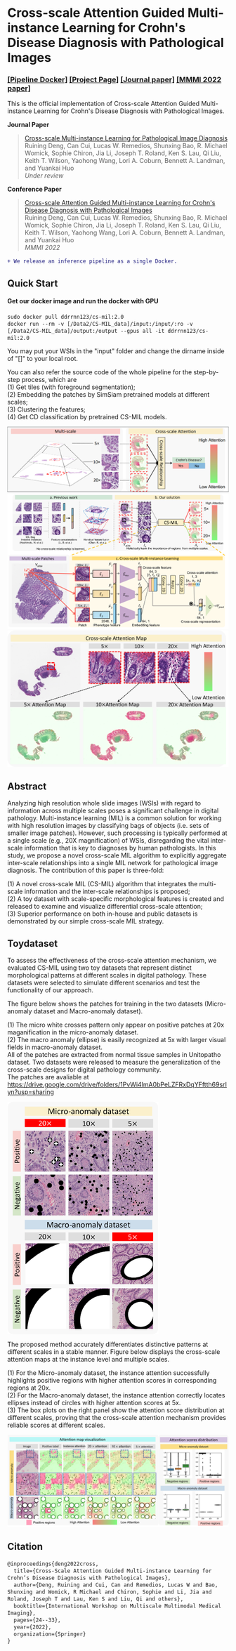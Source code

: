 # Cross-scale Attention Guided Multi-instance Learning for Crohn's Disease Diagnosis with Pathological Images

### [[Pipeline Docker]](https://hub.docker.com/repository/docker/ddrrnn123/cs-mil/)  [[Project Page]](https://github.com/hrlblab/CS-MIL)   [[Journal paper]](https://arxiv.org/pdf/2304.00216.pdf) [[MMMI 2022 paper]](https://link.springer.com/chapter/10.1007/978-3-031-18814-5_3) <br />


This is the official implementation of Cross-scale Attention Guided Multi-instance Learning for Crohn's Disease Diagnosis with Pathological Images. <br />

**Journal Paper** <br />
> [Cross-scale Multi-instance Learning for Pathological Image Diagnosis](https://arxiv.org/pdf/2304.00216.pdf) <br />
> Ruining Deng, Can Cui, Lucas W. Remedios, Shunxing Bao, R. Michael Womick, Sophie Chiron, Jia Li, Joseph T. Roland, Ken S. Lau, Qi Liu, Keith T. Wilson, Yaohong Wang, Lori A. Coburn, Bennett A. Landman, and Yuankai Huo <br />
> *Under review* <br />


**Conference Paper** <br />
> [Cross-scale Attention Guided Multi-instance Learning for Crohn's Disease Diagnosis with Pathological Images](https://link.springer.com/chapter/10.1007/978-3-031-18814-5_3) <br />
> Ruining Deng, Can Cui, Lucas W. Remedios, Shunxing Bao, R. Michael Womick, Sophie Chiron, Jia Li, Joseph T. Roland, Ken S. Lau, Qi Liu, Keith T. Wilson, Yaohong Wang, Lori A. Coburn, Bennett A. Landman, and Yuankai Huo <br />
> *MMMI 2022* <br />

```diff
+ We release an inference pipeline as a single Docker.
```

## Quick Start
#### Get our docker image and run the docker with GPU

```
sudo docker pull ddrrnn123/cs-mil:2.0
docker run --rm -v [/Data2/CS-MIL_data]/input:/input/:ro -v [/Data2/CS-MIL_data]/output:/output --gpus all -it ddrrnn123/cs-mil:2.0
```

You may put your WSIs in the "input" folder and change the dirname inside of "[]" to your local root. <br />

You can also refer the source code of the whole pipeline for the step-by-step process, which are <br /> 
(1) Get tiles (with foreground segmentation); <br />
(2) Embedding the patches by SimSiam pretrained models at different scales; <br />
(3) Clustering the features; <br />
(4) Get CD classification by pretrained CS-MIL models. <br />

![Overview](https://github.com/hrlblab/CS-MIL/blob/main/Cross-scale.png)<br />
![Pipeline](https://github.com/hrlblab/CS-MIL/blob/main/Relativework.png)<br />
![AttentionMap](https://github.com/hrlblab/CS-MIL/blob/main/AttentionMap.png)<br />


## Abstract
Analyzing high resolution whole slide images (WSIs) with regard to information across multiple scales poses a significant challenge in digital pathology. Multi-instance learning (MIL) is a common solution for working with high resolution images by classifying bags of objects (i.e. sets of smaller image patches). However, such processing is typically performed at a single scale (e.g., 20X magnification) of WSIs, disregarding the vital inter-scale information that is key to diagnoses by human pathologists. In this study, we propose a novel cross-scale MIL algorithm to explicitly aggregate inter-scale relationships into a single MIL network for pathological image diagnosis. The contribution of this paper is three-fold: <br /> 

(1) A novel cross-scale MIL (CS-MIL) algorithm that integrates the multi-scale information and the inter-scale relationships is proposed; <br /> 
(2) A toy dataset with scale-specific morphological features is created and released to examine and visualize differential cross-scale attention; <br /> 
(3) Superior performance on both in-house and public datasets is demonstrated by our simple cross-scale MIL strategy.<br /> 


## Toydataset
To assess the effectiveness of the cross-scale attention mechanism, we evaluated CS-MIL using two toy datasets that represent distinct morphological patterns at different scales in digital pathology. These datasets were selected to simulate different scenarios and test the functionality of our approach.<br />

The figure below shows the patches for training in the two datasets (Micro-anomaly dataset and Macro-anomaly dataset). <br />

(1) The  micro white crosses pattern only appear on positive patches at 20x maganification in the micro-anomaly dataset.  <br />
(2) The macro anomaly (ellipse) is easily recognized at 5x with larger visual fields in macro-anomaly dataset.  <br />
All of the patches are extracted from normal tissue samples in Unitopatho dataset. Two datasets were released to measure the generalization of the cross-scale designs for digital pathology community. <br /> The patches are avaliable at https://drive.google.com/drive/folders/1PvWi4lmA0bPeLZFRxDqYFftth69srIyn?usp=sharing <br />

<img src='https://github.com/hrlblab/CS-MIL/blob/main/Toydataset.png' align="center" height="530px"> 

The proposed method accurately differentiates distinctive patterns at different scales in a stable manner. Figure below displays the cross-scale attention maps at the instance level and multiple scales.  <br />

(1) For the Micro-anomaly dataset, the instance attention successfully highlights positive regions with higher attention scores in corresponding regions at 20x.  <br />
(2) For the Macro-anomaly dataset, the instance attention correctly locates ellipses instead of circles with higher attention scores at 5x.  <br />
(3) The box plots on the right panel show the attention score distribution at different scales, proving that the cross-scale attention mechanism provides reliable scores at different scales.<br />

![Cross-scale attention map on toy dataset](https://github.com/hrlblab/CS-MIL/blob/main/ToydatasetResults.png)<br />

## Citation
```
@inproceedings{deng2022cross,
  title={Cross-Scale Attention Guided Multi-instance Learning for Crohn’s Disease Diagnosis with Pathological Images},
  author={Deng, Ruining and Cui, Can and Remedios, Lucas W and Bao, Shunxing and Womick, R Michael and Chiron, Sophie and Li, Jia and Roland, Joseph T and Lau, Ken S and Liu, Qi and others},
  booktitle={International Workshop on Multiscale Multimodal Medical Imaging},
  pages={24--33},
  year={2022},
  organization={Springer}
}
```
